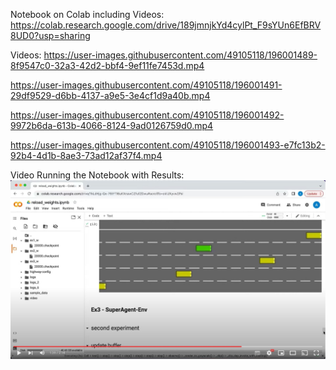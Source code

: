 Notebook on Colab including Videos:\
https://colab.research.google.com/drive/189jmnjkYd4cylPt_F9sYUn6EfBRV8UD0?usp=sharing

Videos:
https://user-images.githubusercontent.com/49105118/196001489-8f9547c0-32a3-42d2-bbf4-9ef11fe7453d.mp4

https://user-images.githubusercontent.com/49105118/196001491-29df9529-d6bb-4137-a9e5-3e4cf1d9a40b.mp4

https://user-images.githubusercontent.com/49105118/196001492-9972b6da-613b-4066-8124-9ad0126759d0.mp4

https://user-images.githubusercontent.com/49105118/196001493-e7fc13b2-92b4-4d1b-8ae3-73ad12af37f4.mp4

Video Running the Notebook with Results:
[![Notebook Demonstration](https://github.com/eladprager/IDC-Reinforcement-Learning-Final-Ass-92/blob/main/Video.JPG)](https://www.youtube.com/watch?v=NUwIoygRHaM)
